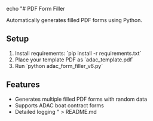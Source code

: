 echo "# PDF Form Filler

Automatically generates filled PDF forms using Python.

## Setup
1. Install requirements: \`pip install -r requirements.txt\`
2. Place your template PDF as \`adac_template.pdf\`
3. Run \`python adac_form_filler_v6.py\`

## Features
- Generates multiple filled PDF forms with random data
- Supports ADAC boat contract forms
- Detailed logging
" > README.md